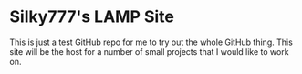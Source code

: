 # Silky777's LAMP Site

This is just a test GitHub repo for me to try out the whole GitHub thing. 
This site will be the host for a number of small projects that I would like to work on.
